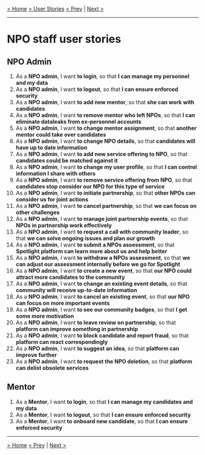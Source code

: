 [> Home](../README.md)  [> User Stories](README.md)
[< Prev]()  |  [Next >]()

<hr />

# NPO staff user stories

## NPO Admin
1. As a <b>NPO admin</b>, I want <b>to login</b>, so that <b>I can manage my personnel and my data</b>
2. As a <b>NPO admin</b>, I want <b>to logout</b>, so that <b>I can ensure enforced security</b>
3. As a <b>NPO admin</b>, I want <b>to add new mentor</b>, so that <b>she can work with candidates</b>
4. As a <b>NPO admin</b>, I want <b>to remove mentor who left NPOs</b>, so that <b>I can eliminate dataleaks from ex-personnel accounts</b>
5. As a <b>NPO admin</b>, I want <b>to change mentor assignment</b>, so that <b>another mentor could take over candidates</b>
6. As a <b>NPO admin</b>, I want <b>to change NPO details</b>, so that <b>candidates will have up to date information</b>
7. As a <b>NPO admin</b>, I want <b>to add new service offering to NPO</b>, so that <b>candidates could be matched against it</b>
8. As a <b>NPO admin</b>, I want <b>to change my user profile</b>, so that <b>I can control information I share with others</b>
9. As a <b>NPO admin</b>, I want <b>to remove service offering from NPO</b>, so that <b>candidates stop consider our NPO for this type of service</b>
10. As a <b>NPO admin</b>, I want <b>to initiate partnership</b>, so that <b>other NPOs can consider us for joint actions</b>
11. As a <b>NPO admin</b>, I want <b>to cancel partnership</b>, so that <b>we can focus on other challenges</b>
12. As a <b>NPO admin</b>, I want <b>to manage joint partnership events</b>, so that <b>NPOs in partnership work effectively</b>
13. As a <b>NPO admin</b>, I want <b>to request a call with community leader</b>, so that <b>we can solve ongoing issues and plan our growth</b>
14. As a <b>NPO admin</b>, I want <b>to submit a NPOs assessment</b>, so that <b>Spotlight platform can learn more about us and help better</b>
15. As a <b>NPO admin</b>, I want <b>to withdraw a NPOs assessment</b>, so that <b>we can adjust our assessment internally before we go for Spotlight</b>
16. As a <b>NPO admin</b>, I want <b>to create a new event</b>, so that <b>our NPO could attract more candidates to the community</b>
17. As a <b>NPO admin</b>, I want <b>to change an existing event details</b>, so that <b>community will receive up-to-date information</b>
18. As a <b>NPO admin</b>, I want <b>to cancel an existing event</b>, so that <b>our NPO can focus on more important events</b>
19. As a <b>NPO admin</b>, I want <b>to see our community badges</b>, so that <b>I get some more motivation</b>
20. As a <b>NPO admin</b>, I want <b>to leave review on partnership</b>, so that <b>platform can improve something in partnership</b>
21. As a <b>NPO admin</b>, I want <b>to block candidate and report fraud</b>, so that <b>platform can react correspondingly</b>
22. As a <b>NPO admin</b>, I want <b>to suggest an idea</b>, so that <b>platform can improve further</b>
23. As a <b>NPO admin</b>, I want <b>to request the NPO deletion</b>, so that <b>platform can delist obsolete services</b>

## Mentor
1. As a <b>Mentor</b>, I want <b>to login</b>, so that <b>I can manage my candidates and my data</b>
2. As a <b>Mentor</b>, I want <b>to logout</b>, so that <b>I can ensure enforced security</b>
3. As a <b>Mentor</b>, I want <b>to onboard new candidate</b>, so that <b>I can ensure enforced security</b>


<hr />

[> Home](../README.md)
[< Prev]()  |  [Next >]()
